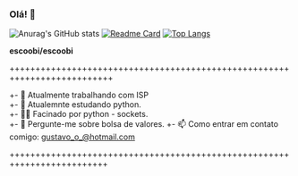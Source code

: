 ### Olá! 👋


![Anurag's GitHub stats](https://github-readme-stats.vercel.app/api?username=escoobi&show_icons=true&theme=default)
[![Readme Card](https://github-readme-stats.vercel.app/api/pin/?username=escoobi&repo=escoobi)](https://github.com/escoobi/escoobi)
[![Top Langs](https://github-readme-stats.vercel.app/api/top-langs/?username=escoobi)](https://github.com/escoobi/escoobi)




**escoobi/escoobi**

++++++++++++++++++++++++++++++++++++++++++++++++++++++++++++++++++++++++++

+- 🔭 Atualmente trabalhando com ISP                                   
+- 🌱 Atualemnte estudando python.                                        
+- 🐱‍👤 Facinado por python - sockets.                                            
+- 💬 Pergunte-me sobre bolsa de valores.
+- 📫 Como entrar em contato comigo: gustavo_o_@hotmail.com

+++++++++++++++++++++++++++++++++++++++++++++++++++++++++++++++++++++++++
